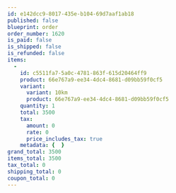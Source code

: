 ```yaml
---
id: e142dcc9-8017-435e-b104-69d7aaf1ab18
published: false
blueprint: order
order_number: 1620
is_paid: false
is_shipped: false
is_refunded: false
items:
  -
    id: c5511fa7-5a0c-4781-863f-615d20464ff9
    product: 66e767a9-ee34-4dc4-8681-d09bb59f0cf5
    variant:
      variant: 10km
      product: 66e767a9-ee34-4dc4-8681-d09bb59f0cf5
    quantity: 1
    total: 3500
    tax:
      amount: 0
      rate: 0
      price_includes_tax: true
    metadata: {  }
grand_total: 3500
items_total: 3500
tax_total: 0
shipping_total: 0
coupon_total: 0
---
```


